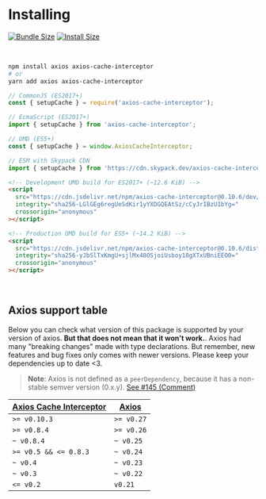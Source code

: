 # Installing

[![Bundle Size](https://img.shields.io/bundlephobia/minzip/axios-cache-interceptor/latest?style=flat)](https://bundlephobia.com/package/axios-cache-interceptor@latest)
[![Install Size](https://packagephobia.com/badge?p=axios-cache-interceptor@latest)](https://packagephobia.com/result?p=axios-cache-interceptor@latest)

<br />

```bash
npm install axios axios-cache-interceptor
# or
yarn add axios axios-cache-interceptor
```

```js
// CommonJS (ES2017+)
const { setupCache } = require('axios-cache-interceptor');

// EcmaScript (ES2017+)
import { setupCache } from 'axios-cache-interceptor';

// UMD (ES5+)
const { setupCache } = window.AxiosCacheInterceptor;

// ESM with Skypack CDN
import { setupCache } from 'https://cdn.skypack.dev/axios-cache-interceptor@0.10.6';
```

```html
<!-- Development UMD build for ES2017+ (~12.6 KiB) -->
<script
  src="https://cdn.jsdelivr.net/npm/axios-cache-interceptor@0.10.6/dev/index.bundle.js"
  integrity="sha256-LGlGEg6regUeSdKir1yYXDGQEAtSz/cCyJrIBzU1bYg="
  crossorigin="anonymous"
></script>

<!-- Production UMD build for ES5+ (~14.2 KiB) -->
<script
  src="https://cdn.jsdelivr.net/npm/axios-cache-interceptor@0.10.6/dist/index.bundle.js"
  integrity="sha256-yJbSlTxKmgU+sjlMx48OSjoiUsboy18gXTxUBniEEO0="
  crossorigin="anonymous"
></script>
```

<br />

## Axios support table

Below you can check what version of this package is supported by your version of axios.
**But that does not mean that it won't work.**. Axios had many "breaking changes" made
with type declarations. But remember, new features and bug fixes only comes with newer
versions. Please keep your dependencies up to date <3.

> **Note**: Axios is not defined as a `peerDependency`, because it has a non-stable semver
> version (0.x.y).
> [See #145 (Comment)](https://github.com/arthurfiorette/axios-cache-interceptor/issues/145#issuecomment-1042710481)

| [Axios Cache Interceptor](https://github.com/arthurfiorette/axios-cache-interceptor/releases) | [Axios](https://github.com/axios/axios/releases) |
| --------------------------------------------------------------------------------------------- | ------------------------------------------------ |
| `>= v0.10.3`                                                                                  | `>= v0.27`                                       |
| `>= v0.8.4`                                                                                   | `>= v0.26`                                       |
| `~ v0.8.4`                                                                                    | `~ v0.25`                                        |
| `>= v0.5 && <= 0.8.3`                                                                         | `~ v0.24`                                        |
| `~ v0.4`                                                                                      | `~ v0.23`                                        |
| `~ v0.3`                                                                                      | `~ v0.22`                                        |
| `<= v0.2`                                                                                     | `v0.21`                                          |
